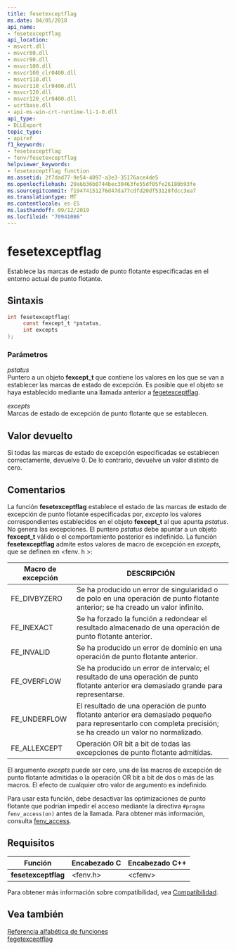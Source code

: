 ```yaml
---
title: fesetexceptflag
ms.date: 04/05/2018
api_name:
- fesetexceptflag
api_location:
- msvcrt.dll
- msvcr80.dll
- msvcr90.dll
- msvcr100.dll
- msvcr100_clr0400.dll
- msvcr110.dll
- msvcr110_clr0400.dll
- msvcr120.dll
- msvcr120_clr0400.dll
- ucrtbase.dll
- api-ms-win-crt-runtime-l1-1-0.dll
api_type:
- DLLExport
topic_type:
- apiref
f1_keywords:
- fesetexceptflag
- fenv/fesetexceptflag
helpviewer_keywords:
- fesetexceptflag function
ms.assetid: 2f7dad77-9e54-4097-a3e3-35176ace4de5
ms.openlocfilehash: 29a6b36b0744bec30463fe55df05fe26180b93fe
ms.sourcegitcommit: f19474151276d47da77cdfd20df53128fdcc3ea7
ms.translationtype: MT
ms.contentlocale: es-ES
ms.lasthandoff: 09/12/2019
ms.locfileid: "70941086"
---
```

# <a name="fesetexceptflag"></a>fesetexceptflag

Establece las marcas de estado de punto flotante especificadas en el entorno actual de punto flotante.

## <a name="syntax"></a>Sintaxis

```C
int fesetexceptflag(
     const fexcept_t *pstatus,
     int excepts
);
```

### <a name="parameters"></a>Parámetros

*pstatus*<br/>
Puntero a un objeto **fexcept_t** que contiene los valores en los que se van a establecer las marcas de estado de excepción. Es posible que el objeto se haya establecido mediante una llamada anterior a [fegetexceptflag](fegetexceptflag2.md).

*excepts*<br/>
Marcas de estado de excepción de punto flotante que se establecen.

## <a name="return-value"></a>Valor devuelto

Si todas las marcas de estado de excepción especificadas se establecen correctamente, devuelve 0. De lo contrario, devuelve un valor distinto de cero.

## <a name="remarks"></a>Comentarios

La función **fesetexceptflag** establece el estado de las marcas de estado de excepción de punto flotante especificadas por, *excepto* los valores correspondientes establecidos en el objeto **fexcept_t** al que apunta *pstatus*.  No genera las excepciones. El puntero *pstatus* debe apuntar a un objeto **fexcept_t** válido o el comportamiento posterior es indefinido. La función **fesetexceptflag** admite estos valores de macro de excepción en *excepts*, que se definen en \<fenv. h >:

|Macro de excepción|DESCRIPCIÓN|
|---------------------|-----------------|
|FE_DIVBYZERO|Se ha producido un error de singularidad o de polo en una operación de punto flotante anterior; se ha creado un valor infinito.|
|FE_INEXACT|Se ha forzado la función a redondear el resultado almacenado de una operación de punto flotante anterior.|
|FE_INVALID|Se ha producido un error de dominio en una operación de punto flotante anterior.|
|FE_OVERFLOW|Se ha producido un error de intervalo; el resultado de una operación de punto flotante anterior era demasiado grande para representarse.|
|FE_UNDERFLOW|El resultado de una operación de punto flotante anterior era demasiado pequeño para representarlo con completa precisión; se ha creado un valor no normalizado.|
|FE_ALLEXCEPT|Operación OR bit a bit de todas las excepciones de punto flotante admitidas.|

El argumento *excepts* puede ser cero, una de las macros de excepción de punto flotante admitidas o la operación OR bit a bit de dos o más de las macros. El efecto de cualquier otro valor de argumento es indefinido.

Para usar esta función, debe desactivar las optimizaciones de punto flotante que podrían impedir el acceso mediante la directiva `#pragma fenv_access(on)` antes de la llamada. Para obtener más información, consulta [fenv_access](../../preprocessor/fenv-access.md).

## <a name="requirements"></a>Requisitos

|Función|Encabezado C|Encabezado C++|
|--------------|--------------|------------------|
|**fesetexceptflag**|\<fenv.h>|\<cfenv>|

Para obtener más información sobre compatibilidad, vea [Compatibilidad](../../c-runtime-library/compatibility.md).

## <a name="see-also"></a>Vea también

[Referencia alfabética de funciones](crt-alphabetical-function-reference.md)<br/>
[fegetexceptflag](fegetexceptflag2.md)<br/>
